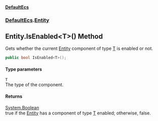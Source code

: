 #### [DefaultEcs](DefaultEcs.md 'DefaultEcs')
### [DefaultEcs](DefaultEcs.md#DefaultEcs 'DefaultEcs').[Entity](Entity.md 'DefaultEcs.Entity')
## Entity.IsEnabled&lt;T&gt;() Method
Gets whether the current [Entity](Entity.md 'DefaultEcs.Entity') component of type [T](Entity_IsEnabled_T_().md#DefaultEcs_Entity_IsEnabled_T_()_T 'DefaultEcs.Entity.IsEnabled&lt;T&gt;().T') is enabled or not.  
```csharp
public bool IsEnabled<T>();
```
#### Type parameters
<a name='DefaultEcs_Entity_IsEnabled_T_()_T'></a>
`T`  
The type of the component.
  
#### Returns
[System.Boolean](https://docs.microsoft.com/en-us/dotnet/api/System.Boolean 'System.Boolean')  
true if the [Entity](Entity.md 'DefaultEcs.Entity') has a component of type [T](Entity_IsEnabled_T_().md#DefaultEcs_Entity_IsEnabled_T_()_T 'DefaultEcs.Entity.IsEnabled&lt;T&gt;().T') enabled; otherwise, false.
